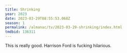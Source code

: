 ```yaml
---
title: Shrinking
year: 2023
date: 2023-03-29T08:55:53.068Z
season: 1
permalink: /almanac/tv/2023-03-29-shrinking/index.html
tmdbid: 136311
---
```


This is really good. Harrison Ford is fucking hilarious.